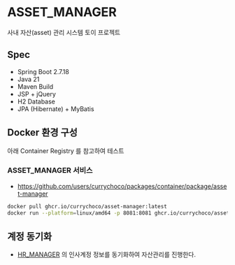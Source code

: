 # ASSET_MANAGER
사내 자산(asset) 관리 시스템 토이 프로젝트

## Spec
- Spring Boot 2.7.18
- Java 21
- Maven Build
- JSP + jQuery
- H2 Database
- JPA (Hibernate) + MyBatis

## Docker 환경 구성
아래 Container Registry 를 참고하여 테스트

### ASSET_MANAGER 서비스
- https://github.com/users/currychoco/packages/container/package/asset-manager
``` bash
docker pull ghcr.io/currychoco/asset-manager:latest
docker run --platform=linux/amd64 -p 8081:8081 ghcr.io/currychoco/asset-manager:latest
```

## 계정 동기화
- [HR_MANAGER](https://github.com/currychoco/HR_MANAGER) 의 인사계정 정보를 동기화하여 자산관리를 진행한다.
